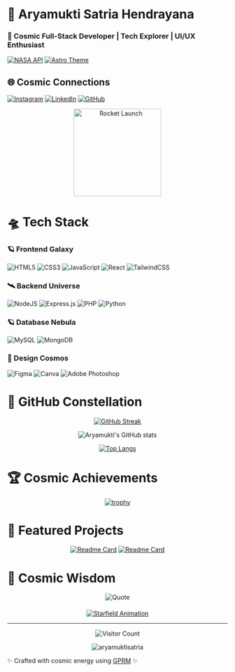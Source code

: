 # 🚀 Aryamukti Satria Hendrayana 

### 🌌 Cosmic Full-Stack Developer | Tech Explorer | UI/UX Enthusiast

[![NASA API](https://img.shields.io/badge/NASA_API-0B3D91?style=for-the-badge&logo=nasa&logoColor=white)](https://api.nasa.gov)
[![Astro Theme](https://img.shields.io/badge/SPACE_THEME-6C3EC8?style=for-the-badge&logo=astro&logoColor=white)](#)

## 🌐 Cosmic Connections
[![Instagram](https://img.shields.io/badge/Instagram-%23E4405F.svg?logo=Instagram&logoColor=white)](https://instagram.com/aryamuktisatria) 
[![LinkedIn](https://img.shields.io/badge/LinkedIn-%230077B5.svg?logo=linkedin&logoColor=white)](https://linkedin.com/in/aryamuktisatriahendrayana)
[![GitHub](https://img.shields.io/badge/GitHub-%23121011.svg?logo=github&logoColor=white)](https://github.com/aryamuktisatria)

<div align="center">
  <img src="https://media.giphy.com/media/26tn33aiTi1jkl6H6/giphy.gif" width="200" alt="Rocket Launch">
</div>

# 🛸 Tech Stack

### 🪐 Frontend Galaxy
![HTML5](https://img.shields.io/badge/html5-%23E34F26.svg?style=for-the-badge&logo=html5&logoColor=white)
![CSS3](https://img.shields.io/badge/css3-%231572B6.svg?style=for-the-badge&logo=css3&logoColor=white)
![JavaScript](https://img.shields.io/badge/javascript-%23323330.svg?style=for-the-badge&logo=javascript&logoColor=%23F7DF1E)
![React](https://img.shields.io/badge/react-%2320232a.svg?style=for-the-badge&logo=react&logoColor=%2361DAFB)
![TailwindCSS](https://img.shields.io/badge/tailwindcss-%2338B2AC.svg?style=for-the-badge&logo=tailwind-css&logoColor=white)

### 🛰️ Backend Universe
![NodeJS](https://img.shields.io/badge/node.js-6DA55F?style=for-the-badge&logo=node.js&logoColor=white)
![Express.js](https://img.shields.io/badge/express.js-%23404d59.svg?style=for-the-badge&logo=express&logoColor=%2361DAFB)
![PHP](https://img.shields.io/badge/php-%23777BB4.svg?style=for-the-badge&logo=php&logoColor=white)
![Python](https://img.shields.io/badge/python-3670A0?style=for-the-badge&logo=python&logoColor=ffdd54)

### 🪐 Database Nebula
![MySQL](https://img.shields.io/badge/mysql-4479A1.svg?style=for-the-badge&logo=mysql&logoColor=white)
![MongoDB](https://img.shields.io/badge/MongoDB-%234ea94b.svg?style=for-the-badge&logo=mongodb&logoColor=white)

### 🎨 Design Cosmos
![Figma](https://img.shields.io/badge/figma-%23F24E1E.svg?style=for-the-badge&logo=figma&logoColor=white)
![Canva](https://img.shields.io/badge/Canva-%2300C4CC.svg?style=for-the-badge&logo=Canva&logoColor=white)
![Adobe Photoshop](https://img.shields.io/badge/adobe%20photoshop-%2331A8FF.svg?style=for-the-badge&logo=adobe%20photoshop&logoColor=white)

# 🌠 GitHub Constellation

<div align="center">
  
[![GitHub Streak](https://streak-stats.demolab.com?user=aryamuktisatria&theme=dark&background=0d1117&border=444&dates=FFF&ring=7D3CFF&fire=FF7D3C&currStreakNum=FFF&sideNums=FFF&currStreakLabel=7D3CFF&sideLabels=7D3CFF)](https://git.io/streak-stats)

</div>

<div align="center">
  
![Aryamukti's GitHub stats](https://github-readme-stats.vercel.app/api?username=aryamuktisatria&show_icons=true&theme=radical&bg_color=0d1117&title_color=7D3CFF&icon_color=FF7D3C&text_color=FFF&border_color=444)

</div>

<div align="center">
  
[![Top Langs](https://github-readme-stats.vercel.app/api/top-langs/?username=aryamuktisatria&layout=compact&theme=radical&bg_color=0d1117&title_color=7D3CFF&text_color=FFF&border_color=444)](https://github.com/aryamuktisatria/github-readme-stats)

</div>

# 🏆 Cosmic Achievements

<div align="center">
  
[![trophy](https://github-profile-trophy.vercel.app/?username=aryamuktisatria&theme=onedark&row=2&column=4&margin-w=15&margin-h=15)](https://github.com/aryamuktisatria)

</div>

# 🚀 Featured Projects

<div align="center">
  
[![Readme Card](https://github-readme-stats.vercel.app/api/pin/?username=aryamuktisatria&repo=Portfolio&theme=radical&bg_color=0d1117&title_color=7D3CFF&text_color=FFF&border_color=444)](https://github.com/aryamuktisatria/Portfolio)
[![Readme Card](https://github-readme-stats.vercel.app/api/pin/?username=aryamuktisatria&repo=SpaceApp&theme=radical&bg_color=0d1117&title_color=7D3CFF&text_color=FFF&border_color=444)](https://github.com/aryamuktisatria/SpaceApp)

</div>

# 🌌 Cosmic Wisdom

<div align="center">
  
![Quote](https://quotes-github-readme.vercel.app/api?type=horizontal&theme=radical&quote=The%20universe%20is%20full%20of%20magical%20things%20patiently%20waiting%20for%20our%20wits%20to%20grow%20sharper&author=Eden%20Phillpotts)

</div>

<div align="center" style="margin-top: 20px;">
  
[![Starfield Animation](https://media.giphy.com/media/XAxylRMCdpbEWUAvr8/giphy.gif)](https://github.com/aryamuktisatria)

</div>

---

<div align="center">
  
![Visitor Count](https://profile-counter.glitch.me/aryamuktisatria/count.svg)

</div>

<p align="center"> 
  <img src="https://komarev.com/ghpvc/?username=aryamuktisatria&label=Stellar%20Visitors&color=7D3CFF&style=flat" alt="aryamuktisatria" /> 
</p>

✨ Crafted with cosmic energy using [GPRM](https://gprm.itsvg.in) ✨
